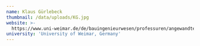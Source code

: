 ```yaml
---
name: Klaus Gürlebeck
thumbnail: /data/uploads/KG.jpg
website: >-
  https://www.uni-weimar.de/de/bauingenieurwesen/professuren/angewandte-mathematik/personen/leitung-der-professur/prof-klaus-guerlebeck/
university: 'University of Weimar, Germany'
---
```


